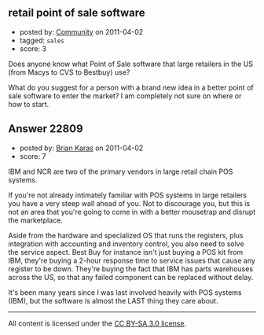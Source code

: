 ## retail point of sale software

- posted by: [Community](https://stackexchange.com/users/-1/-1-community) on 2011-04-02
- tagged: `sales`
- score: 3

Does anyone know what Point of Sale software that large retailers in the US (from Macys to CVS to Bestbuy) use?

What do you suggest for a person with a brand new idea in a better point of sale software to enter the market? I am completely not sure on where or how to start.




## Answer 22809

- posted by: [Brian Karas](https://stackexchange.com/users/-1/8465-brian-karas) on 2011-04-02
- score: 7

IBM and NCR are two of the primary vendors in large retail chain POS systems.

If you're not already intimately familiar with POS systems in large retailers you have a very steep wall ahead of you.  Not to discourage you, but this is not an area that you're going to come in with a better mousetrap and disrupt the marketplace.

Aside from the hardware and specialized OS that runs the registers, plus integration with accounting and inventory control, you also need to solve the service aspect.  Best Buy for instance isn't just buying a POS kit from IBM, they're buying a 2-hour response time to service issues that cause any register to be down.  They're buying the fact that IBM has parts warehouses across the US, so that any failed component can be replaced without delay.

It's been many years since I was last involved heavily with POS systems (IBM), but the software is almost the LAST thing they care about.  



---

All content is licensed under the [CC BY-SA 3.0 license](https://creativecommons.org/licenses/by-sa/3.0/).
